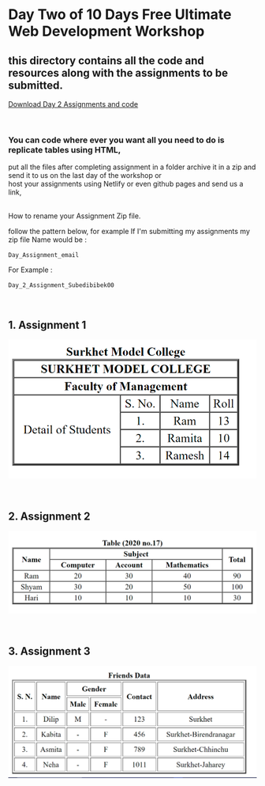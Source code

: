 # Day Two of 10 Days Free Ultimate Web Development Workshop </br>
## this directory contains all the code and resources along with the assignments to be submitted.
[Download Day 2 Assignments and code](https://github.com/whoissubedibibek/10daysfreewebdevelopmentworkshop/raw/main/day_2/day_2_class_and_assignments.zip)

</br>

### You can code where ever you want all you need to do is replicate tables using HTML, </br>

put all the files after completing assignment in a folder archive it in a zip and send it to us on the last day of the workshop or </br>
host your assignments using Netlify or even github pages and send us a link, 

</br>
How to rename your Assignment Zip file.

follow the pattern below, for example If I'm submitting my assignments 
my zip file Name would be :


```
Day_Assignment_email
```

For Example : 
```
Day_2_Assignment_Subedibibek00
```
</br>

## 1. Assignment 1

![Assignment 1](/day_2/assignment/table1.png)

</br>

## 2. Assignment 2

![Assignment 1](/day_2/assignment/table2.png)

</br>

## 3. Assignment 3

![Assignment 1](/day_2/assignment/table3.png)


